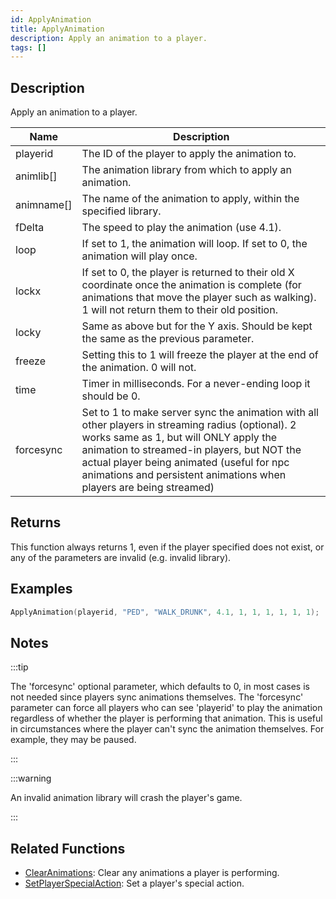 ```yaml
---
id: ApplyAnimation
title: ApplyAnimation
description: Apply an animation to a player.
tags: []
---
```


## Description

Apply an animation to a player.

| Name       | Description                                                                                                                                                                                                                                                                                                   |
| ---------- | ------------------------------------------------------------------------------------------------------------------------------------------------------------------------------------------------------------------------------------------------------------------------------------------------------------- |
| playerid   | The ID of the player to apply the animation to.                                                                                                                                                                                                                                                               |
| animlib[]  | The animation library from which to apply an animation.                                                                                                                                                                                                                                                       |
| animname[] | The name of the animation to apply, within the specified library.                                                                                                                                                                                                                                             |
| fDelta     | The speed to play the animation (use 4.1).                                                                                                                                                                                                                                                                    |
| loop       | If set to 1, the animation will loop. If set to 0, the animation will play once.                                                                                                                                                                                                                              |
| lockx      | If set to 0, the player is returned to their old X coordinate once the animation is complete (for animations that move the player such as walking). 1 will not return them to their old position.                                                                                                             |
| locky      | Same as above but for the Y axis. Should be kept the same as the previous parameter.                                                                                                                                                                                                                          |
| freeze     | Setting this to 1 will freeze the player at the end of the animation. 0 will not.                                                                                                                                                                                                                             |
| time       | Timer in milliseconds. For a never-ending loop it should be 0.                                                                                                                                                                                                                                                |
| forcesync  | Set to 1 to make server sync the animation with all other players in streaming radius (optional). 2 works same as 1, but will ONLY apply the animation to streamed-in players, but NOT the actual player being animated (useful for npc animations and persistent animations when players are being streamed) |

## Returns

This function always returns 1, even if the player specified does not exist, or any of the parameters are invalid (e.g. invalid library).

## Examples

```c
ApplyAnimation(playerid, "PED", "WALK_DRUNK", 4.1, 1, 1, 1, 1, 1, 1);
```

## Notes

:::tip

The 'forcesync' optional parameter, which defaults to 0, in most cases is not needed since players sync animations themselves. The 'forcesync' parameter can force all players who can see 'playerid' to play the animation regardless of whether the player is performing that animation. This is useful in circumstances where the player can't sync the animation themselves. For example, they may be paused.

:::

:::warning

An invalid animation library will crash the player's game.

:::

## Related Functions

- [ClearAnimations](../../scripting/functions/ClearAnimations.md): Clear any animations a player is performing.
- [SetPlayerSpecialAction](../../scripting/functions/SetPlayerSpecialAction.md): Set a player's special action.
